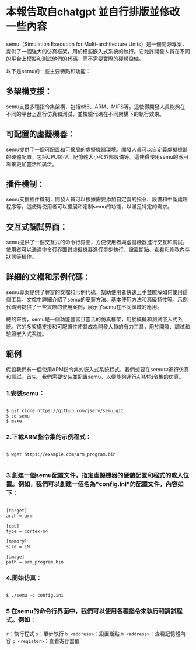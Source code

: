 # 本報告取自chatgpt 並自行排版並修改一些內容
semu（Simulation Execution for Multi-architecture Units）是一個開源專案，提供了一個強大的仿真框架，用於模擬嵌入式系統的執行。它允許開發人員在不同的平台上模擬和測試他們的代碼，而不需要實際的硬體設備。

以下是semu的一些主要特點和功能：

## 多架構支援：
semu支援多種指令集架構，包括x86、ARM、MIPS等。這使得開發人員能夠在不同的平台上進行仿真和測試，並檢驗代碼在不同架構下的執行效果。

## 可配置的虛擬機器：
semu提供了一個可配置和可擴展的虛擬機器環境。開發人員可以自定義虛擬機器的硬體配置，包括CPU類型、記憶體大小和外部設備等。這使得使用semu的應用場景更加靈活和廣泛。

## 插件機制：
semu支援插件機制，開發人員可以根據需要添加自定義的指令、設備和中斷處理程序等。這使得使用者可以擴展和定制semu的功能，以滿足特定的需求。

## 交互式調試界面：
semu提供了一個交互式的命令行界面，方便使用者與虛擬機器進行交互和調試。使用者可以通過命令行界面對虛擬機器進行單步執行、設置斷點、查看和修改內存狀態等操作。

## 詳細的文檔和示例代碼：
semu專案提供了豐富的文檔和示例代碼，幫助使用者快速上手並瞭解如何使用這個工具。文檔中詳細介紹了semu的安裝方法、基本使用方法和高級特性等。示例代碼則提供了一些實際的使用案例，展示了semu在不同領域的應用。

總的來說，semu是一個功能豐富且靈活的仿真框架，用於模擬和測試嵌入式系統。它的多架構支援和可配置性使其成為開發人員的有力工具，用於開發、調試和驗證嵌入式系統。

## 範例

假設我們有一個使用ARM指令集的嵌入式系統程式，我們想要在semu中進行仿真和調試。首先，我們需要安裝並配置semu，以便能夠運行ARM指令集的仿真。

### 1.安裝semu：

```

$ git clone https://github.com/jserv/semu.git
$ cd semu
$ make

```

### 2.下載ARM指令集的示例程式：

```

$ wget https://example.com/arm_program.bin


```

### 3.創建一個semu配置文件，指定虛擬機器的硬體配置和程式的載入位置。例如，我們可以創建一個名為"config.ini"的配置文件，內容如下：

```

[target]
arch = arm

[cpu]
type = cortex-m4

[memory]
size = 1M

[image]
path = arm_program.bin

```

### 4.開始仿真：

```

$ ./semu -c config.ini

```

### 5 在semu的命令行界面中，我們可以使用各種指令來執行和調試程式。例如：

```r```：執行程式
```s```：單步執行
```b <address>```：設置斷點
```m <address>```：查看記憶體內容
```p <register>```：查看寄存器值